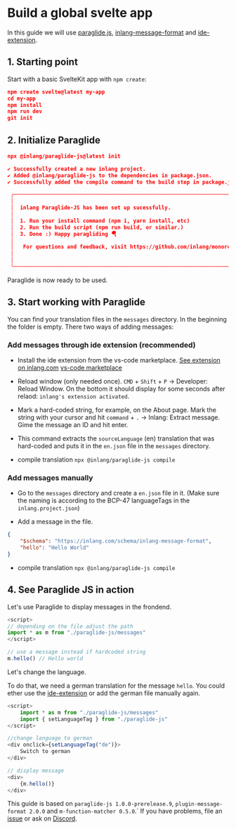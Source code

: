 # Build a global svelte app

In this guide we will use [paraglide.js](https://inlang.com/m/gerre34r/library-inlang-paraglideJs), [inlang-message-format](https://inlang.com/m/reootnfj/plugin-inlang-messageFormat) and [ide-extension](https://inlang.com/m/r7kp499g/app-inlang-ideExtension).

## 1. Starting point

Start with a basic SvelteKit app with `npm create`:
```json
npm create svelte@latest my-app
cd my-app
npm install
npm run dev
git init
```

## 2. Initialize Paraglide

```json
npx @inlang/paraglide-js@latest init

✔ Successfully created a new inlang project.                                                                              
✔ Added @inlang/paraglide-js to the dependencies in package.json.                                                               
✔ Successfully added the compile command to the build step in package.json.                                                       

 ╭──────────────────────────────────────────────────────────────────────────────────────╮
 │                                                                                      │
 │  inlang Paraglide-JS has been set up sucessfully.                                    │
 │                                                                                      │
 │  1. Run your install command (npm i, yarn install, etc)                              │
 │  2. Run the build script (npm run build, or similar.)                                │
 │  3. Done :) Happy paragliding 🪂                                                     │
 │                                                                                      │
 │   For questions and feedback, visit https://github.com/inlang/monorepo/discussions.  │
 │                                                                                      │
 │                                                                                      │
 ╰──────────────────────────────────────────────────────────────────────────────────────╯
```

Paraglide is now ready to be used.

## 3. Start working with Paraglide

You can find your translation files in the `messages` directory.
In the beginning the folder is empty. There two ways of adding messages:

### Add messages through ide extension (recommended)

- Install the ide extension from the vs-code marketplace. 
[See extension on inlang.com](https://inlang.com/m/r7kp499g/app-inlang-ideExtension)
[vs-code marketplace](https://marketplace.visualstudio.com/items?itemName=inlang.vs-code-extension)

- Reload window (only needed once).
`CMD` + `Shift` + `P` -> Developer: Reload Window. On the bottom it should display for some seconds after relaod: `inlang's extension activated`.

- Mark a hard-coded string, for example, on the About page. Mark the string with your cursor and hit `command` + `.` -> Inlang: Extract message. Gime the message an ID and hit enter.

- This command extracts the `sourceLanguage` (en) translation that was hard-coded and puts it in the `en.json` file in the `messages` directory.

- compile translation `npx @inlang/paraglide-js compile`


### Add messages manually

- Go to the `messages` directory and create a `en.json` file in it. (Make sure the naming is according to the BCP-47 languageTags in the `inlang.project.json`)

- Add a message in the file.
```json
{
	"$schema": "https://inlang.com/schema/inlang-message-format",
	"hello": "Hello World"
}
```

- compile translation `npx @inlang/paraglide-js compile`


## 4. See Paraglide JS in action

Let's use Paraglide to display messages in the frondend.

```ts
<script>
// depending on the file adjust the path
import * as m from "./paraglide-js/messages"
</script>

// use a message instead if hardcoded string
m.hello() // Hello world
```

Let's change the language.

To do that, we need a german translation for the message `hello`. 
You could ether use the [ide-extension](https://inlang.com/m/r7kp499g/app-inlang-ideExtension) or add the german file manually again.

```ts
<script>
	import * as m from "./paraglide-js/messages"
	import { setLanguageTag } from "./paraglide-js"
</script>

//change language to german
<div onclick={setLanguageTag("de")}>
    Switch to german
</div>

// display message
<div>
	{m.hello()}
</div>
```

This guide is based on `paraglide-js 1.0.0-prerelease.9`, `plugin-message-format 2.0.0` and `m-function-matcher 0.5.0`.`
If you have problems, file an [issue]() or ask on [Discord]().
